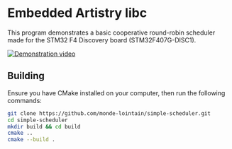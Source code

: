# Embedded Artistry libc

This program demonstrates a basic cooperative round-robin scheduler made for the STM32 F4 Discovery board (STM32F407G-DISC1).

[![Demonstration video](http://img.youtube.com/vi/Ci5uqX2ryRc/0.jpg)](https://www.youtube.com/shorts/Ci5uqX2ryRc "STM32F4 Round-Robin Scheduler Demo")

## Building

Ensure you have CMake installed on your computer, then run the following commands:

```bash
git clone https://github.com/monde-lointain/simple-scheduler.git
cd simple-scheduler
mkdir build && cd build
cmake ..
cmake --build .
```